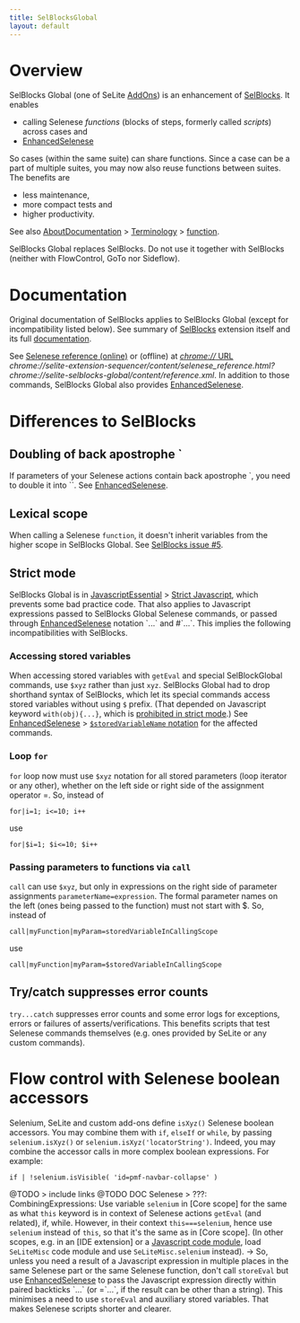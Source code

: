 ```yaml
---
title: SelBlocksGlobal
layout: default
---
```


# Overview #
SelBlocks Global (one of SeLite [AddOns](AddOns)) is an enhancement of [SelBlocks](https://addons.mozilla.org/en-US/firefox/addon/selenium-ide-sel-blocks/versions/). It enables 

* calling Selenese _functions_ (blocks of steps, formerly called _scripts_) across cases and
* [EnhancedSelenese](EnhancedSelenese)

So cases (within the same suite) can share functions. Since a case can be a part of multiple suites, you may now also reuse functions between suites. The benefits are

  * less maintenance,
  * more compact tests and
  * higher productivity.

See also [AboutDocumentation](AboutDocumentation) > [Terminology](AboutDocumentation#terminology) > [function](AboutDocumentation#function).

SelBlocks Global replaces SelBlocks. Do not use it together with SelBlocks (neither with FlowControl, GoTo nor Sideflow).

# Documentation #
Original documentation of SelBlocks applies to SelBlocks Global (except for incompatibility listed below). See summary of [SelBlocks](https://addons.mozilla.org/en-US/firefox/addon/selenium-ide-sel-blocks/) extension itself and its full [documentation](http://refactoror.wikia.com/wiki/Selblocks_Reference).

See [Selenese reference (online)](https://cdn.rawgit.com/selite/sel-blocks-global/master/src/chrome/content/reference.xml) or (offline) at [_chrome://_ URL](AboutDocumentation#firefox-chrome-urls-for-documentation-and-gui) _chrome://selite-extension-sequencer/content/selenese_reference.html?chrome://selite-selblocks-global/content/reference.xml_. In addition to those commands, SelBlocks Global also provides [EnhancedSelenese](EnhancedSelenese).

# Differences to SelBlocks #

## Doubling of back apostrophe \`
If parameters of your Selenese actions contain back apostrophe \`, you need to double it into \`\`. See [EnhancedSelenese](EnhancedSelenese).

## Lexical scope ##
When calling a Selenese `function`, it doesn't inherit variables from the higher scope in SelBlocks Global. See [SelBlocks issue #5](https://github.com/refactoror/SelBlocks/issues/5).

## Strict mode ##
SelBlocks Global is in [JavascriptEssential](JavascriptEssential) > [Strict Javascript](JavascriptEssential#strict-javascript), which prevents some bad practice code. That also applies to Javascript expressions passed to SelBlocks Global Selenese commands, or passed through [EnhancedSelenese](EnhancedSelenese) notation \`...\` and #\`...\`. This implies the following incompatibilities with SelBlocks.

### Accessing stored variables ###
When accessing stored variables with `getEval` and special SelBlockGlobal commands, use `$xyz` rather than just `xyz`. SelBlocks Global had to drop shorthand syntax of SelBlocks, which let its special commands access stored variables without using `$` prefix. (That depended on Javascript keyword `with(obj){...}`, which is [prohibited in strict mode](https://developer.mozilla.org/en-US/docs/Web/JavaScript/Reference/Functions_and_function_scope/Strict_mode#Simplifying_variable_uses).) See [EnhancedSelenese](EnhancedSelenese) > [`$storedVariableName` notation](EnhancedSelenese#storedvariablename-notation) for the affected commands.

### Loop `for` ###
`for` loop now must use `$xyz` notation for all stored parameters (loop iterator or any other), whether on the left side or right side of the assignment operator =. So, instead of

```
for|i=1; i<=10; i++
```

use

```
for|$i=1; $i<=10; $i++
```

### Passing parameters to functions via `call` ###
`call` can use `$xyz`, but only in expressions on the right side of parameter assignments `parameterName=expression`. The formal parameter names on the left (ones being passed to the function) must not start with $. So, instead of

```
call|myFunction|myParam=storedVariableInCallingScope
```

use

```
call|myFunction|myParam=$storedVariableInCallingScope
```

## Try/catch suppresses error counts ##
`try...catch` suppresses error counts and some error logs for exceptions, errors or failures of asserts/verifications. This benefits scripts that test Selenese commands themselves (e.g. ones provided by SeLite or any custom commands).

# Flow control with Selenese boolean accessors
Selenium, SeLite and custom add-ons define `isXyz()` Selenese boolean accessors. You may combine them with `if`, `elseIf` or `while`, by passing `selenium.isXyz()` or `selenium.isXyz('locatorString')`. Indeed, you may combine the accessor calls in more complex boolean expressions. For example:

```
if | !selenium.isVisible( 'id=pmf-navbar-collapse' )
```

@TODO > include links
@TODO DOC Selenese > ???: CombiningExpressions: Use variable `selenium` in [Core scope] for the same as what `this` keyword is in context of Selenese actions `getEval` (and related), if, while. However, in their context `this===selenium`, hence use `selenium` instead of `this`, so that it's the same as in [Core scope]. (In other scopes, e.g. in an [IDE extension] or a [Javascript code module](JavascriptComplex#javascript-code-modules), load `SeLiteMisc` code module and use `SeLiteMisc.selenium` instead<!--TODO example of loading-->).
-> So, unless you need a result of a Javascript expression in multiple places in the same Selenese part or the same Selenese function, don't call `storeEval` but use [EnhancedSelenese](EnhancedSelenese) to pass the Javascript expression directly within paired backticks \`...\` (or =\`...\`, if the result can be other than a string). This minimises a need to use `storeEval` and auxiliary stored variables. That makes Selenese scripts shorter and clearer.